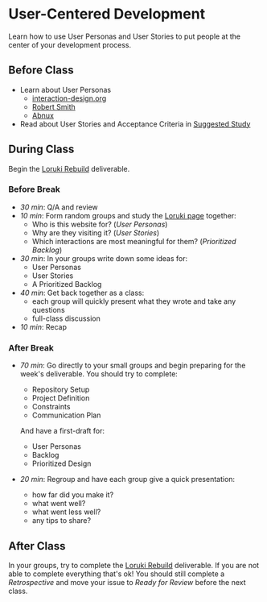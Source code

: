 # User-Centered Development

Learn how to use User Personas and User Stories to put people at the center of
your development process.

## Before Class

- Learn about User Personas
  - [interaction-design.org](https://www.youtube.com/watch?v=XnG4c4gXaQY)
  - [Robert Smith](https://www.youtube.com/watch?v=vZ578SqL1oA)
  - [Abnux](https://www.youtube.com/watch?v=GaEdg9zTdB8)
- Read about User Stories and Acceptance Criteria in
  [Suggested Study](../suggested-study.md)

## During Class

Begin the [Loruki Rebuild](../deliverables/loruki-rebuild.md) deliverable.

### Before Break

- _30 min_: Q/A and review
- _10 min_: Form random groups and study the
  [Loruki page](https://zen-carson-c10c9f.netlify.app/) together:
  - Who is this website for? (_User Personas_)
  - Why are they visiting it? (_User Stories_)
  - Which interactions are most meaningful for them? (_Prioritized Backlog_)
- _30 min_: In your groups write down some ideas for:
  - User Personas
  - User Stories
  - A Prioritized Backlog
- _40 min_: Get back together as a class:
  - each group will quickly present what they wrote and take any questions
  - full-class discussion
- _10 min_: Recap

### After Break

- _70 min_: Go directly to your small groups and begin preparing for the week's
  deliverable. You should try to complete:

  - Repository Setup
  - Project Definition
  - Constraints
  - Communication Plan

  And have a first-draft for:

  - User Personas
  - Backlog
  - Prioritized Design

- _20 min_: Regroup and have each group give a quick presentation:
  - how far did you make it?
  - what went well?
  - what went less well?
  - any tips to share?

## After Class

In your groups, try to complete the
[Loruki Rebuild](../deliverables/loruki-rebuild.md) deliverable. If you are not
able to complete everything that's ok! You should still complete a
_Retrospective_ and move your issue to _Ready for Review_ before the next class.
